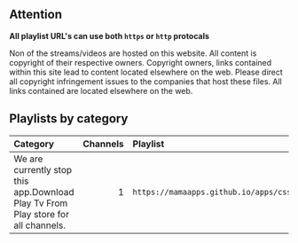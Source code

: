 ## Attention

**All playlist URL's can use both `https` or `http` protocals**

Non of the streams/videos are hosted on this website. All content is copyright of their respective owners. Copyright owners, links contained within this site lead to content located elsewhere on the web. Please direct all copyright infringement issues to the companies that host these files. All links contained are located elsewhere on the web.

## Playlists by category

<table>
	<thead>
		<tr><th align="left">Category</th><th align="right">Channels</th><th align="left">Playlist</th></tr>
	</thead>
	<tbody>
		<tr><td align="left">We are currently stop this app.Download Play Tv From Play store for all channels.</td><td align="right">1</td><td align="left"><code>https://mamaapps.github.io/apps/css/btcl.m3u</code></td></tr>
	</tbody>
</table>
